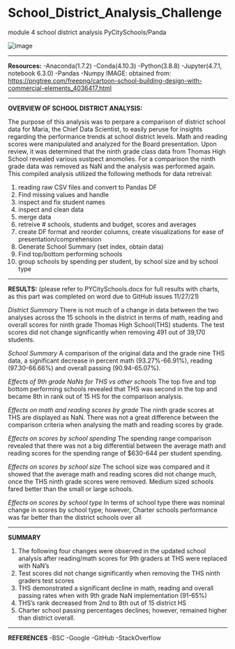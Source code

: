 # School_District_Analysis_Challenge
module 4 school district analysis
PyCitySchools/Panda


![image](https://user-images.githubusercontent.com/90135381/158724728-f2c1d738-fbaf-47b2-b3ea-e13da777b17c.jpeg)


______________
**Resources:**
-Anaconda(1.7.2)
-Conda(4.10.3) 
-Python(3.8.8)
-Jupyter(4.7.1, notebook 6.3.0)
-Pandas
-Numpy
IMAGE: obtained from: https://pngtree.com/freepng/cartoon-school-building-design-with-commercial-elements_4036417.html
______________________
**OVERVIEW OF SCHOOL DISTRICT ANALYSIS:**

  The purpose of this analysis was to perpare a comparison of district school data for Maria, the Chief Data Scientist, to easily peruse for insights regarding the performance trends at school district levels. Math and reading scores were manipulated and analyzed for the Board presentation. Upon review, it was determined that the ninth grade class data from Thomas High School revealed various sustpect anomolies. For a comparison the ninth grade data was removed as NaN and the analysis was performed again. This compiled analysis utilized the following methods for data retreival:
  1) reading raw CSV files and convert to Pandas DF
  2) Find missing values and handle
  3) inspect and fix student names
  4) inspect and clean data
  5) merge data
  6) retreive # schools, students and budget, scores and averages
  7) create DF format and reorder columns, create visualizations for ease of presentation/comprehension
  8) Generate School Summary (set index, obtain data)
  9) Find top/bottom performing schools
  10) group schools by spending per student, by school size and by school type
  
_____________  
**RESULTS:** (please refer to PYCitySchools.docx for full results with charts, as this part was completed on word due to GitHub issues 11/27/21)

_District Summary_
There is not much of a change in data between the two analyses across the 15 schools in the district in terms of math, reading and overall scores for ninth grade Thomas High School(THS) students. The test scores did not change significantly when removing 491 out of 39,170 students.

_School Summary_
A comparison of the original data and the grade nine THS data, a significant decrease in  percent math (93.27%-66.91%), reading (97.30-66.66%) and overall passing (90.94-65.07%). 

_Effects of 9th grade NaNs for THS vs other schools_
The top five and top bottom performing schools revealed that THS was second in the top and became 8th in rank out of 15 HS for the comparison analysis.

_Effects on math and reading scores by grade_
The ninth grade scores at THS are displayed as NaN. There was not a great difference between the comparison criteria when analysing the math and reading scores by grade.

_Effects on scores by school spending_
The spending range comparison revealed that there was not a big differential between the average math and reading scores for the spending range of $630-644 per student spending.

_Effects on scores by school size_
The school size was compared and it showed that the average math and reading scores did not change much, once the THS ninth grade scores were removed. Medium sized schools fared better than the small or large schools.

_Effects on scores by school type_
In terms of school type there was nominal change in scores by school type; however,  Charter schools performance was far better than the district schools over all


____________
**SUMMARY**
1. The following four changes were observed in the updated school analysis after reading/math scores for 9th graders at THS     were replaced with NaN’s
2. Test scores did not change significantly when removing the THS ninth graders test scores
3. THS demonstrated a significant decline in math, reading and overall passing rates when with 9th grade NaN implementation             (91-65%)
3. THS’s rank decreased from 2nd to 8th out of 15 district HS
4. Charter school passing percentages declines; however, remained higher than district overall.


_______________
**REFERENCES**
 -BSC
 -Google
 -GitHub
 -StackOverflow
